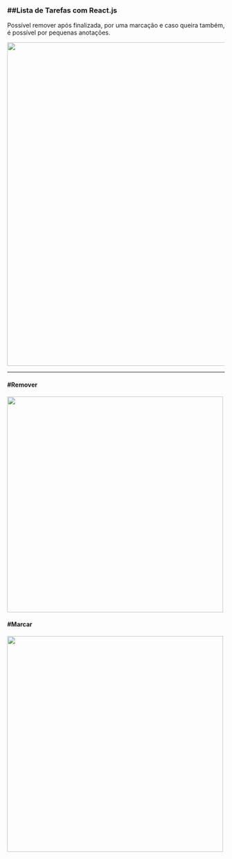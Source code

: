 <h3>##Lista de Tarefas com React.js</h3>
<p>Possível remover após finalizada, por uma marcação e caso queira também, é possível por pequenas anotações.</p>

<img src="https://user-images.githubusercontent.com/102268481/208117810-1f7b894f-85db-4e6d-87c9-188a2c96d274.png" width="750px">

<hr>

<h4>#Remover</h4>
<img src="https://user-images.githubusercontent.com/102268481/208119795-127edfb4-11dd-479e-8bd9-ed70ddddb52d.png" width="500px">

<h4>#Marcar</h4>
<img src="https://user-images.githubusercontent.com/102268481/208120000-b3044ca0-03cb-4da1-9a24-13f42888c6f4.png" width="500px">
